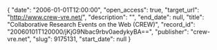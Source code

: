 {
  "date": "2006-01-01T12:00:00", 
  "open_access": true, 
  "target_url": "http://www.crew-vre.net/", 
  "description": "", 
  "end_date": null, 
  "title": "Collaborative Research Events on the Web (CREW)", 
  "record_id": "20060101T120000/jKjG9Nbac9rbv0aedykyBA==", 
  "publisher": "crew-vre.net", 
  "slug": 9175131, 
  "start_date": null
}

